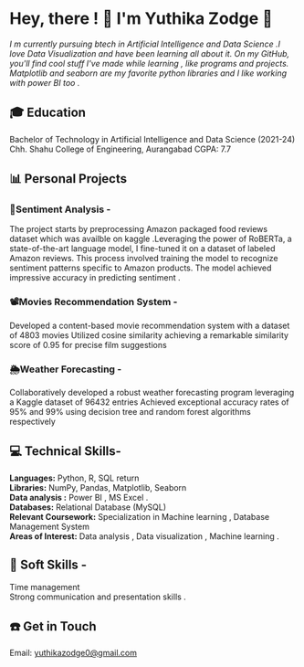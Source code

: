 # Hey, there ! 👋 I'm Yuthika Zodge 🌲 

*I m currently pursuing btech in Artificial Intelligence and Data Science .I love Data Visualization and have been learning all about it. On my GitHub, you'll find cool stuff I've made while learning , like programs and projects. Matplotlib and seaborn are my favorite python libraries and I like working with power BI too .* 


## 🎓 Education
Bachelor of Technology in Artificial Intelligence and Data Science (2021-24)
Chh. Shahu College of Engineering, Aurangabad
CGPA: 7.7 

## 📊 Personal Projects

### 💬Sentiment Analysis -
The project starts by preprocessing Amazon packaged food reviews dataset which was availble on kaggle .Leveraging the power of RoBERTa, a state-of-the-art language model, I fine-tuned it on a dataset of labeled Amazon reviews. This process involved training the model to recognize sentiment patterns specific to Amazon products. The model achieved impressive accuracy in predicting sentiment .

### 📽️Movies Recommendation System -
Developed a content-based movie recommendation system with a dataset of 4803 movies
Utilized cosine similarity achieving a remarkable similarity score of 0.95 for precise film suggestions

### 🌦️Weather Forecasting -
Collaboratively developed a robust weather forecasting program leveraging a Kaggle dataset of 96432 entries
Achieved exceptional accuracy rates of 95% and 99% using decision tree and random forest algorithms respectively

## 💻 Technical Skills-

**Languages:** Python, R, SQL  return\
**Libraries:**  NumPy, Pandas, Matplotlib, Seaborn\
**Data analysis :** Power BI , MS Excel .\
**Databases:** Relational Database (MySQL)\
**Relevant Coursework:** Specialization in Machine learning , Database Management System\
**Areas of Interest:** Data analysis , Data visualization , Machine learning .

## 🧠 Soft Skills -

Time management \
Strong communication and presentation skills .

## ☎️ Get in Touch

Email: yuthikazodge0@gmail.com


<!---
yuthika21z/yuthika21z is a ✨ special ✨ repository because its `README.md` (this file) appears on your GitHub profile.
You can click the Preview link to take a look at your changes.
--->

